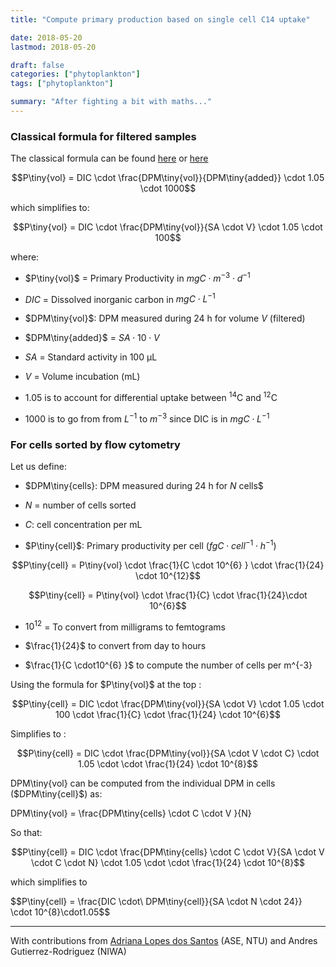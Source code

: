 ```yaml
---
title: "Compute primary production based on single cell C14 uptake"

date: 2018-05-20
lastmod: 2018-05-20

draft: false
categories: ["phytoplankton"]
tags: ["phytoplankton"]

summary: "After fighting a bit with maths..."
---
```


### Classical formula for filtered samples

The classical formula can be found [here](http://hahana.soest.hawaii.edu/hot/protocols/chap14.html) or [here](http://www.montana.edu/priscu/documents/LTER-methods-web-page/Method_Manual_AC_22_Feb_2017.pdf)

$$P\tiny{vol} = DIC \cdot \frac{DPM\tiny{vol}}{DPM\tiny{added}} \cdot 1.05 \cdot 1000$$

which simplifies to:

$$P\tiny{vol} = DIC \cdot \frac{DPM\tiny{vol}}{SA \cdot  V} \cdot 1.05 \cdot 100$$

where:

* $P\tiny{vol}$ = Primary Productivity in $mgC \cdot m^{-3} \cdot d^{-1}$

* $DIC$ = Dissolved inorganic carbon in  $mgC \cdot L^{-1}$

* $DPM\tiny{vol}$: DPM measured during 24 h for volume $V$ (filtered)

* $DPM\tiny{added}$ = $SA \cdot 10 \cdot  V$

* $SA$ = Standard activity in 100 µL

* $V$ = Volume incubation (mL)

* 1.05 is to account for differential uptake between $^{14}$C and $^{12}$C

* 1000 is to go from from $L^{-1}$ to $m^{-3}$ since DIC is in $mgC \cdot L^{-1}$


### For cells sorted by flow cytometry

Let us define:

* $DPM\tiny{cells}: DPM measured  during 24 h for $N$ cells$

* $N$ = number of cells sorted

* $C$: cell concentration per mL

* $P\tiny{cell}$: Primary productivity per cell ($fgC \cdot cell^{-1} \cdot h^{-1}$)

$$P\tiny{cell} = P\tiny{vol} \cdot \frac{1}{C \cdot 10^{6} } \cdot \frac{1}{24} \cdot 10^{12}$$

$$P\tiny{cell} = P\tiny{vol} \cdot \frac{1}{C} \cdot \frac{1}{24}\cdot 10^{6}$$

* $10^{12}$ = To convert from milligrams to femtograms

* $\frac{1}{24}$ to convert from day to hours

* $\frac{1}{C \cdot10^{6} }$ to compute the number of cells per  m^{-3}

Using the formula for $P\tiny{vol}$ at the top :

$$P\tiny{cell} = DIC \cdot \frac{DPM\tiny{vol}}{SA \cdot  V} \cdot 1.05 \cdot 100 \cdot \frac{1}{C} \cdot \frac{1}{24} \cdot 10^{6}$$

Simplifies to :

$$P\tiny{cell} = DIC \cdot \frac{DPM\tiny{vol}}{SA \cdot  V \cdot  C} \cdot 1.05 \cdot \cdot \frac{1}{24} \cdot 10^{8}$$

DPM\tiny{vol} can be computed from the individual DPM in cells ($DPM\tiny{cell}$) as:

DPM\tiny{vol} = \frac{DPM\tiny{cells} \cdot C  \cdot V }{N}

So that:

$$P\tiny{cell} = DIC \cdot \frac{DPM\tiny{cells} \cdot C  \cdot V}{SA \cdot  V \cdot  C  \cdot  N} \cdot 1.05 \cdot \cdot \frac{1}{24} \cdot 10^{8}$$


which simplifies to

$$P\tiny{cell} = \frac{DIC \cdot\ DPM\tiny{cell}}{SA \cdot N \cdot 24}} \cdot 10^{8}\cdot1.05$$





---

With contributions from [Adriana Lopes dos Santos](https://adriana.netlify.com/) (ASE, NTU) and Andres Gutierrez-Rodriguez (NIWA)

